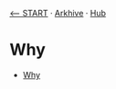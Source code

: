 [⟵ START](../../START.md) · [Arkhive](../Arkhive.md) · [Hub](../../HUB/README.md)

# Why

- [Why](Why.md)
